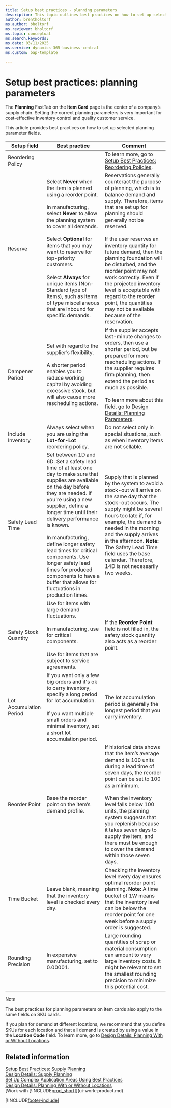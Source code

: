 ```yaml
---
title: Setup best practices - planning parameters
description: This topic outlines best practices on how to set up selected planning parameter fields with the Planning FastTab on the item card.
author: brentholtorf
ms.author: bholtorf
ms.reviewer: bholtorf
ms.topic: conceptual
ms.search.keywords:
ms.date: 03/11/2025
ms.service: dynamics-365-business-central
ms.custom: bap-template

---
```

# Setup best practices: planning parameters

The **Planning** FastTab on the **Item Card** page is the center of a company’s supply chain. Setting the correct planning parameters is very important for cost-effective inventory control and quality customer service.  

This article provides best practices on how to set up selected planning parameter fields.

|Setup field|Best practice|Comment|  
|-----------------|-------------------|-------------|  
|Reordering Policy||To learn more, go to [Setup Best Practices: Reordering Policies](setup-best-practices-reordering-policies.md).|  
|Reserve|Select **Never** when the item is planned using a reorder point.<br /><br /> In manufacturing, select **Never** to allow the planning system to cover all demands.<br /><br /> Select **Optional** for items that you may want to reserve for top-priority customers.<br /><br /> Select **Always** for unique items (Non-Standard type of Items), such as items of type miscellaneous that are inbound for specific demands.|Reservations generally counteract the purpose of planning, which is to balance demand and supply. Therefore, items that are set up for planning should generally not be reserved.<br /><br /> If the user reserves an inventory quantity for future demand, then the planning foundation will be disturbed, and the reorder point may not work correctly. Even if the projected inventory level is acceptable with regard to the reorder point, the quantities may not be available because of the reservation.|  
|Dampener Period|Set with regard to the supplier’s flexibility.<br /><br /> A shorter period enables you to reduce working capital by avoiding excessive stock, but will also cause more rescheduling actions.|If the supplier accepts last-minute changes to orders, then use a shorter period, but be prepared for more rescheduling actions. If the supplier requires firm planning, then extend the period as much as possible.<br /><br /> To learn more about this field, go to [Design Details: Planning Parameters](design-details-planning-parameters.md).|  
|Include Inventory|Always select when you are using the **Lot-for-Lot** reordering policy.|Do not select only in special situations, such as when inventory items are not sellable.|  
|Safety Lead Time|Set between 1D and 6D. Set a safety lead time of at least one day to make sure that supplies are available on the day before they are needed. If you're using a new supplier, define a longer time until their delivery performance is known.<br /><br />In manufacturing, define longer safety lead times for critical components. Use longer safety lead times for produced components to have a buffer that allows for fluctuations in production times.|Supply that is planned by the system to avoid a stock-out will arrive on the same day that the stock-out occurs. The supply might be several hours too late if, for example, the demand is needed in the morning and the supply arrives in the afternoon. **Note:** The Safety Lead Time field uses the base calendar. Therefore, 14D is not necessarily two weeks.|  
|Safety Stock Quantity|Use for items with large demand fluctuations.<br /><br /> In manufacturing, use for critical components.<br /><br /> Use for items that are subject to service agreements.|If the **Reorder Point** field is not filled in, the safety stock quantity also acts as a reorder point.|  
|Lot Accumulation Period|If you want only a few big orders and it's ok to carry inventory, specify a long period for lot accumulation.<br /><br /> If you want multiple small orders and minimal inventory, set a short lot accumulation period.|The lot accumulation period is generally the longest period that you carry inventory.|  
|Reorder Point|Base the reorder point on the item’s demand profile.|If historical data shows that the item’s average demand is 100 units during a lead time of seven days, the reorder point can be set to 100 as a minimum.<br /><br /> When the inventory level falls below 100 units, the planning system suggests that you replenish because it takes seven days to supply the item, and there must be enough to cover the demand within those seven days.|  
|Time Bucket|Leave blank, meaning that the inventory level is checked every day.|Checking the inventory level every day ensures optimal reorder point planning. **Note:** A time bucket of 1W means that the inventory level can be below the reorder point for one week before a supply order is suggested.|  
|Rounding Precision|In expensive manufacturing, set to 0.00001.|Large rounding quantities of scrap or material consumption can amount to very large inventory costs. It might be relevant to set the smallest rounding precision to minimize this potential cost.|  

> [!NOTE]  
> The best practices for planning parameters on item cards also apply to the same fields on SKU cards.  
>
> If you plan for demand at different locations, we recommend that you define SKUs for each location and that all demand is created by using a value in the **Location Code** field. To learn more, go to [Design Details: Planning With or Without Locations](production-planning-with-without-locations.md).  

## Related information
  
[Setup Best Practices: Supply Planning](setup-best-practices-supply-planning.md)  
[Design Details: Supply Planning](design-details-supply-planning.md)  
[Set Up Complex Application Areas Using Best Practices](set-up-complex-application-areas-using-best-practices.md)  
[Design Details: Planning With or Without Locations](production-planning-with-without-locations.md)  
[Work with [!INCLUDE[prod_short](includes/prod_short.md)]](ui-work-product.md)  

[!INCLUDE[footer-include](includes/footer-banner.md)]
